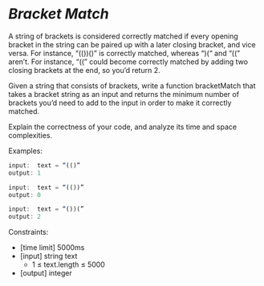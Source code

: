 _Bracket Match_
===============

A string of brackets is considered correctly matched if every opening bracket in the string can be paired up with a later closing bracket, and vice versa. For instance, “(())()” is correctly matched, whereas “)(“ and “((” aren’t. For instance, “((” could become correctly matched by adding two closing brackets at the end, so you’d return 2.

Given a string that consists of brackets, write a function bracketMatch that takes a bracket string as an input and returns the minimum number of brackets you’d need to add to the input in order to make it correctly matched.

Explain the correctness of your code, and analyze its time and space complexities.

Examples:
```javascript
input:  text = “(()”
output: 1

input:  text = “(())”
output: 0

input:  text = “())(”
output: 2
```

Constraints:
- [time limit] 5000ms
- [input] string text
  - 1 ≤ text.length ≤ 5000
- [output] integer
